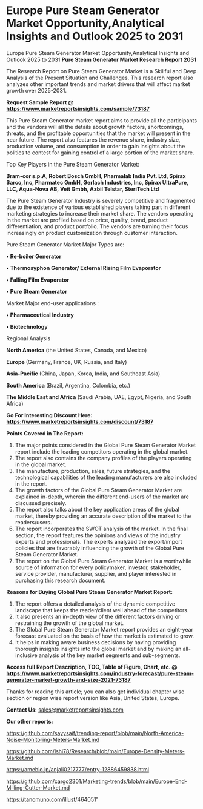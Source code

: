 # Europe Pure Steam Generator Market Opportunity,Analytical Insights and Outlook 2025 to 2031
Europe Pure Steam Generator Market Opportunity,Analytical Insights and Outlook 2025 to 2031
<strong>Pure Steam Generator Market Research Report 2031</strong>

The Research Report on Pure Steam Generator Market is a Skillful and Deep Analysis of the Present Situation and Challenges. This research report also analyzes other important trends and market drivers that will affect market growth over 2025-2031.

<strong>Request Sample Report @ <a href=https://www.marketreportsinsights.com/sample/73187>https://www.marketreportsinsights.com/sample/73187</a></strong>

This Pure Steam Generator market report aims to provide all the participants and the vendors will all the details about growth factors, shortcomings, threats, and the profitable opportunities that the market will present in the near future. The report also features the revenue share, industry size, production volume, and consumption in order to gain insights about the politics to contest for gaining control of a large portion of the market share.

Top Key Players in the Pure Steam Generator Market:

<strong>Bram-cor s.p.A, Robert Bosch GmbH, Pharmalab India Pvt. Ltd, Spirax Sarco, Inc, Pharmatec GmbH, Gerlach Industries, Inc, Spirax UltraPure, LLC, Aqua-Nova AB, Veit Gmbh, Azbil Telstar, SteriTech Ltd</strong>

The Pure Steam Generator Industry is severely competitive and fragmented due to the existence of various established players taking part in different marketing strategies to increase their market share. The vendors operating in the market are profiled based on price, quality, brand, product differentiation, and product portfolio. The vendors are turning their focus increasingly on product customization through customer interaction.

Pure Steam Generator Market Major Types are:

<strong>• Re-boiler Generator

• Thermosyphon Generator/ External Rising Film Evaporator

• Falling Film Evaporator

• Pure Steam Generator</strong>

Market Major end-user applications :

<strong>• Pharmaceutical Industry

• Biotechnology</strong>

Regional Analysis

</u><strong><b>North America</b></strong> (the United States, Canada, and Mexico)

<strong><b>Europe </b></strong>(Germany, France, UK, Russia, and Italy)

<strong><b>Asia-Pacific</b></strong> (China, Japan, Korea, India, and Southeast Asia)

<strong><b>South America</b></strong> (Brazil, Argentina, Colombia, etc.)

<strong><b>The Middle East and Africa</b></strong> (Saudi Arabia, UAE, Egypt, Nigeria, and South Africa)

<strong>Go For Interesting Discount Here: <a href=https://www.marketreportsinsights.com/discount/73187>https://www.marketreportsinsights.com/discount/73187</a></strong>

<strong>Points Covered in The Report:</strong>
<ol>
  <li>The major points considered in the Global Pure Steam Generator Market report include the leading competitors operating in the global market.</li>
  <li>The report also contains the company profiles of the players operating in the global market.</li>
  <li>The manufacture, production, sales, future strategies, and the technological capabilities of the leading manufacturers are also included in the report.</li>
  <li>The growth factors of the Global Pure Steam Generator Market are explained in-depth, wherein the different end-users of the market are discussed precisely.</li>
  <li>The report also talks about the key application areas of the global market, thereby providing an accurate description of the market to the readers/users.</li>
  <li>The report incorporates the SWOT analysis of the market. In the final section, the report features the opinions and views of the industry experts and professionals. The experts analyzed the export/import policies that are favorably influencing the growth of the Global Pure Steam Generator Market.</li>
  <li>The report on the Global Pure Steam Generator Market is a worthwhile source of information for every policymaker, investor, stakeholder, service provider, manufacturer, supplier, and player interested in purchasing this research document.</li>
</ol>
<strong>Reasons for Buying Global Pure Steam Generator Market Report:</strong>

<ol>
  <li>The report offers a detailed analysis of the dynamic competitive landscape that keeps the reader/client well ahead of the competitors.</li>
  <li>It also presents an in-depth view of the different factors driving or restraining the growth of the global market.</li>
  <li>The Global Pure Steam Generator Market report provides an eight-year forecast evaluated on the basis of how the market is estimated to grow.</li>
  <li>It helps in making aware business decisions by having providing thorough insights insights into the global market and by making an all-inclusive analysis of the key market segments and sub-segments.</li>
</ol>
<strong>Access full Report Description, TOC, Table of Figure, Chart, etc. @ <a href=https://www.marketreportsinsights.com/industry-forecast/pure-steam-generator-market-growth-and-size-2021-73187>https://www.marketreportsinsights.com/industry-forecast/pure-steam-generator-market-growth-and-size-2021-73187</a></strong>


Thanks for reading this article; you can also get individual chapter wise section or region wise report version like Asia, United States, Europe.

<strong>Contact Us:</strong>
sales@marketreportsinsights.com

<strong>Our other reports:</strong>

<a href=https://github.com/sayysaif/trending-report/blob/main/North-America-Noise-Monitoring-Meters-Market.md>https://github.com/sayysaif/trending-report/blob/main/North-America-Noise-Monitoring-Meters-Market.md</a>

<a href=https://github.com/Ishi78/Research/blob/main/Europe-Density-Meters-Market.md>https://github.com/Ishi78/Research/blob/main/Europe-Density-Meters-Market.md</a>

<a href=https://ameblo.jp/anjali0217777/entry-12886459838.html>https://ameblo.jp/anjali0217777/entry-12886459838.html</a>

<a href=https://github.com/cargo2301/Marketing-trends/blob/main/Europe-End-Milling-Cutter-Market.md>https://github.com/cargo2301/Marketing-trends/blob/main/Europe-End-Milling-Cutter-Market.md</a>

<a href=https://tanomuno.com/illust/464051>https://tanomuno.com/illust/464051</a>"
